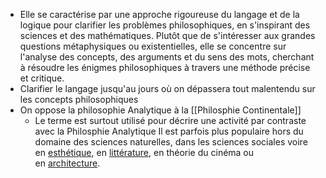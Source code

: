 - Elle se caractérise par une approche rigoureuse du langage et de la logique pour clarifier les problèmes philosophiques, en s'inspirant des sciences et des mathématiques. Plutôt que de s'intéresser aux grandes questions métaphysiques ou existentielles, elle se concentre sur l'analyse des concepts, des arguments et du sens des mots, cherchant à résoudre les énigmes philosophiques à travers une méthode précise et critique.
- Clarifier le langage jusqu'au jours où on dépassera tout malentendu sur les concepts philosophiques
- On oppose la philosophie Analytique à la [[Philosphie Continentale]]
	- Le terme est surtout utilisé pour décrire une activité par contraste avec la Philosphie Analytique  Il est parfois plus populaire hors du domaine des sciences naturelles, dans les sciences sociales voire en [esthétique](https://fr.wikipedia.org/wiki/Esth%C3%A9tique), en [littérature](https://fr.wikipedia.org/wiki/Litt%C3%A9rature), en théorie du cinéma ou en [architecture](https://fr.wikipedia.org/wiki/Architecture).